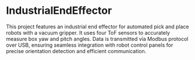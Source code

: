 # IndustrialEndEffector
 This project features an industrial end effector for automated pick and place robots with a vacuum gripper. It uses four ToF sensors to accurately measure box yaw and pitch angles. Data is transmitted via Modbus protocol over USB, ensuring seamless integration with robot control panels for precise orientation detection and efficient communication.
